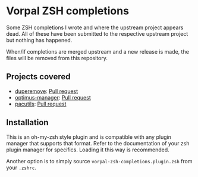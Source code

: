 # Vorpal ZSH completions

Some ZSH completions I wrote and where the upstream project appears dead. All
of these have been submitted to the respective upstream project but nothing has
happened.

When/if completions are merged upstream and a new release is made, the files will
be removed from this repository.

## Projects covered

* [duperemove](https://github.com/markfasheh/duperemove):
  [Pull request](https://github.com/markfasheh/duperemove/pull/281)
* [optimus-manager](https://github.com/Askannz/optimus-manager):
  [Pull request](https://github.com/Askannz/optimus-manager/pull/493)
* [pacutils](https://github.com/andrewgregory/pacutils):
  [Pull request](https://github.com/andrewgregory/pacutils/pull/55)

## Installation

This is an oh-my-zsh style plugin and is compatible with any plugin manager
that supports that format. Refer to the documentation of your zsh plugin
manager for specifics. Loading it this way is recommended.

Another option is to simply source `vorpal-zsh-completions.plugin.zsh` from
your `.zshrc`.

